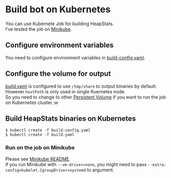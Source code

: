 # Build bot on Kubernetes

You can use Kubernete Job for building HeapStats.  
I've tested the job on [Minikube](https://github.com/kubernetes/minikube).

## Configure environment variables

You need to configure environment variables in [build-config.yaml](build-config.yaml).

## Configure the volume for output

[build.yaml](build.yaml) is configured to use `/tmp/share` to output binaries by default. However `hostPath` is only used in single Kuernetes node.  
So you need to change to other [Persistent Volume](https://kubernetes.io/docs/concepts/storage/persistent-volumes/) if you want to run the job on Kubernetes cluster.:w

## Build HeapStats binaries on Kubernetes

```
$ kubectl create -f build-config.yaml
$ kubectl create -f build.yaml
```

### Run on the job on Minikube

Please see [Minikube README](https://github.com/kubernetes/minikube/blob/master/README.md).  
If you run Minikube with `--vm-driver=none`, you might need to pass `--extra-config=kubelet.CgroupDriver=systemd` to argument.
